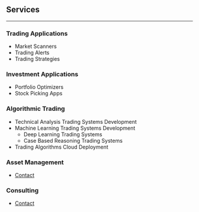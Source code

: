 ## Services
___________________________________________________________________________________________________________________________________________________________________

### Trading Applications
  - Market Scanners
  - Trading Alerts
  - Trading Strategies
  
### Investment Applications
  - Portfolio Optimizers
  - Stock Picking Apps 
  
### Algorithmic Trading
  - Technical Analysis Trading Systems Development
  - Machine Learning Trading Systems Development
      - Deep Learning Trading Systems
      - Case Based Reasoning Trading Systems
  - Trading Algorithms Cloud Deployment

### Asset Management
  - [Contact](https://github.com/CatalaniCD/catalanicd.github.io/blob/main/contact.md)
 
### Consulting 
  - [Contact](https://github.com/CatalaniCD/catalanicd.github.io/blob/main/contact.md)
<!--   - Cryptocurrency Markets -->

